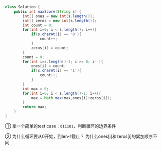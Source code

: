 ```java
class Solution {
    public int maxScore(String s) {
        int[] ones = new int[s.length()];
        int[] zeros = new int[s.length()];
        int count = 0;
        for(int i=0; i < s.length(); i++){
            if(s.charAt(i) == '0'){
                count++;
            }
            zeros[i] = count;
        }
        count = 0;
        for(int i=s.length()-1; i >= 0; i--){
            ones[i] = count;
            if(s.charAt(i) == '1'){
                count++;
            }
        }
        int max = 0;
        for(int i=0; i < s.length()-1; i++){
            max = Math.max(max,ones[i]+zeros[i]);
        }
        return max;
    }
}
```

① 拿一个简单的test case：`011101`，判断循环的边界条件

② 为什么循环要从0开始，到len-1截止？ 为什么ones[i]和zeros[i]的累加顺序不同

















































